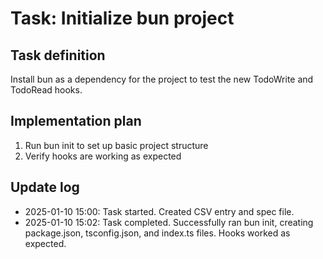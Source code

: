 # Task: Initialize bun project

## Task definition
Install bun as a dependency for the project to test the new TodoWrite and TodoRead hooks.

## Implementation plan
1. Run bun init to set up basic project structure
2. Verify hooks are working as expected

## Update log
- 2025-01-10 15:00: Task started. Created CSV entry and spec file.
- 2025-01-10 15:02: Task completed. Successfully ran bun init, creating package.json, tsconfig.json, and index.ts files. Hooks worked as expected.